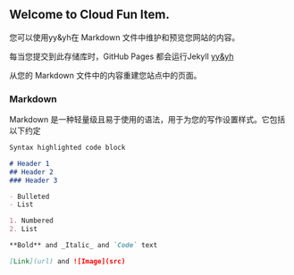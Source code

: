 ## Welcome to Cloud Fun Item.

您可以使用yy&yh在 Markdown 文件中维护和预览您网站的内容。

每当您提交到此存储库时，GitHub Pages 都会运行Jekyll [yy&yh](https://github.com/yh-yy/yh-yy.github.io/edit/main/index.md)

从您的 Markdown 文件中的内容重建您站点中的页面。

### Markdown

Markdown 是一种轻量级且易于使用的语法，用于为您的写作设置样式。它包括以下约定

```markdown
Syntax highlighted code block

# Header 1
## Header 2
### Header 3

- Bulleted
- List

1. Numbered
2. List

**Bold** and _Italic_ and `Code` text

[Link](url) and ![Image](src)
```

